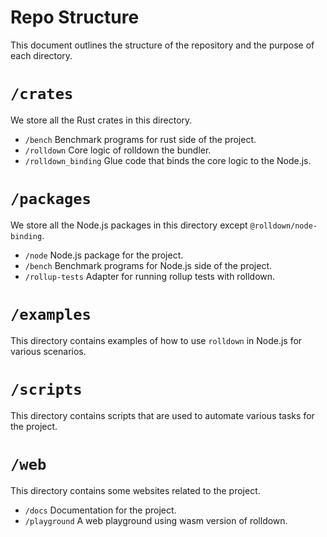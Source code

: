# Repo Structure

This document outlines the structure of the repository and the purpose of each directory.

# `/crates`

We store all the Rust crates in this directory.

- `/bench` Benchmark programs for rust side of the project.
- `/rolldown` Core logic of rolldown the bundler.
- `/rolldown_binding` Glue code that binds the core logic to the Node.js.

# `/packages`

We store all the Node.js packages in this directory except `@rolldown/node-binding`.

- `/node` Node.js package for the project.
- `/bench` Benchmark programs for Node.js side of the project.
- `/rollup-tests` Adapter for running rollup tests with rolldown.

# `/examples`

This directory contains examples of how to use `rolldown` in Node.js for various scenarios.

# `/scripts`

This directory contains scripts that are used to automate various tasks for the project.

# `/web`

This directory contains some websites related to the project.

- `/docs` Documentation for the project.
- `/playground` A web playground using wasm version of rolldown.
